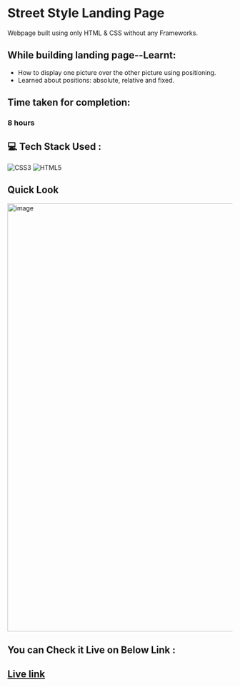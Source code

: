 # Street Style Landing Page 
Webpage built using only HTML &amp; CSS without any Frameworks.

## While building landing page--Learnt:
- How to display one picture over the other picture using positioning.
- Learned about positions: absolute, relative and fixed.

## Time taken for completion:
### 8 hours

## 💻 Tech Stack Used :

![CSS3](https://img.shields.io/badge/css3-%231572B6.svg?style=for-the-badge&logo=css3&logoColor=white) ![HTML5](https://img.shields.io/badge/html5-%23E34F26.svg?style=for-the-badge&logo=html5&logoColor=white)
<br>
## Quick Look
<img width="960" alt="image" src="https://user-images.githubusercontent.com/47134730/185760104-aabf0f5a-cdb6-4562-925f-9ca913c8d722.png">

## You can Check it Live on Below Link :
## [Live link](https://main--streetstyle-landing-p1.netlify.app/)
